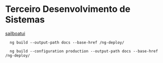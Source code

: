 # Terceiro Desenvolvimento de Sistemas

[sailboatui](https://sailboatui.com/)

```pwsh
  ng build --output-path docs --base-href /ng-deploy/
```
```pwsh
  ng build --configuration production --output-path docs --base-href /ng-deploy/
```
